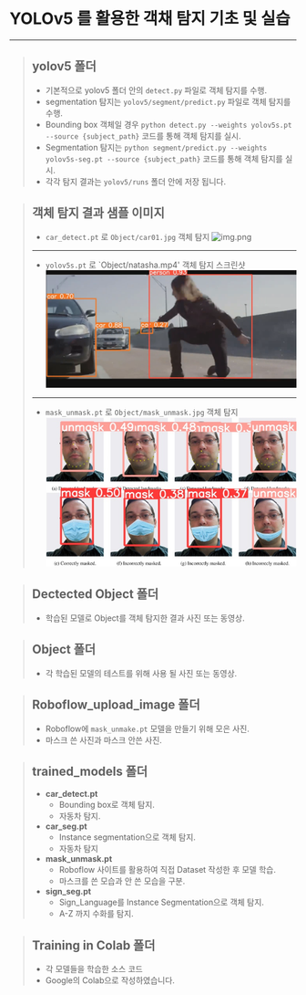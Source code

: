 # YOLOv5 를 활용한 객채 탐지 기초 및 실습
***

>## yolov5 폴더
> - 기본적으로 yolov5 폴더 안의 `detect.py` 파일로 객체 탐지를 수행.
> - segmentation 탐지는 `yolov5/segment/predict.py` 파일로 객체 탐지를 수행.
> - Bounding box 객체일 경우 `python detect.py --weights yolov5s.pt --source {subject_path}` 코드를 통해 객체 탐지를 실시.
> - Segmentation 탐지는 `python segment/predict.py --weights yolov5s-seg.pt --source {subject_path}` 코드를 통해 객체 탐지를 실시.
> - 각각 탐지 결과는 `yolov5/runs` 폴더 안에 저장 됩니다.

>## 객체 탐지 결과 샘플 이미지
> - `car_detect.pt` 로 `Object/car01.jpg` 객체 탐지 ![img.png](img.png)
>***
> - `yolov5s.pt` 로 `Object/natasha.mp4' 객체 탐지 스크린샷 ![img_1.png](img_1.png)
>***
> - `mask_unmask.pt` 로 `Object/mask_unmask.jpg` 객체 탐지 ![mask_unmask.jpg](Detected%20Object%2Fmask_unmask.jpg)

>## Dectected Object 폴더
> - 학습된 모델로 Object를 객체 탐지한 결과 사진 또는 동영상.

>## Object 폴더
> - 각 학습된 모델의 테스트를 위해 사용 될 사진 또는 동영상.

>## Roboflow_upload_image 폴더
> - Roboflow에 `mask_unmake.pt` 모델을 만들기 위해 모은 사진.
> - 마스크 쓴 사진과 마스크 안쓴 사진.

>## trained_models 폴더
> - **car_detect.pt**
>   - Bounding box로 객체 탐지.
>   - 자동차 탐지.
> - **car_seg.pt**
>   - Instance segmentation으로 객체 탐지.
>   - 자동차 탐지
> - **mask_unmask.pt**
>   - Roboflow 사이트를 활용하여 직접 Dataset 작성한 후 모델 학습.
>   - 마스크를 쓴 모습과 안 쓴 모습을 구분.
> - **sign_seg.pt**
>   - Sign_Language를 Instance Segmentation으로 객체 탐지.
>   - A-Z 까지 수화를 탐지.

>## Training in Colab 폴더
> - 각 모델들을 학습한 소스 코드
> - Google의 Colab으로 작성하였습니다.



